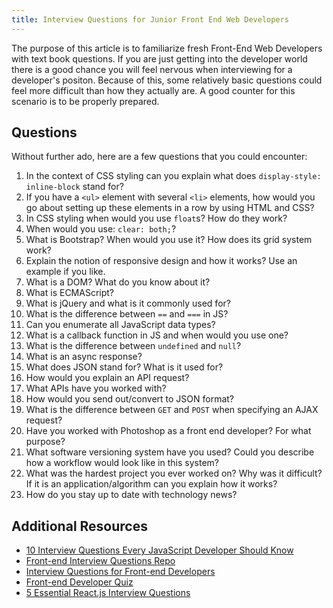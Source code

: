 ```yaml
---
title: Interview Questions for Junior Front End Web Developers
---
```

The purpose of this article is to familiarize fresh Front-End Web Developers with text book questions. If you are just getting into the developer world there is a good chance you will feel nervous when interviewing for a developer's positon. Because of this, some relatively basic questions could feel more difficult than how they actually are. A good counter for this scenario is to be properly prepared.

## Questions

Without further ado, here are a few questions that you could encounter:

1.  In the context of CSS styling can you explain what does `display-style: inline-block` stand for?
2.  If you have a `<ul>` element with several `<li>` elements, how would you go about setting up these elements in a row by using HTML and CSS?
3.  In CSS styling when would you use `float`s? How do they work?
4.  When would you use: `clear: both;`?
5.  What is Bootstrap? When would you use it? How does its grid system work?
6.  Explain the notion of responsive design and how it works? Use an example if you like.
7.  What is a DOM? What do you know about it?
8.  What is ECMAScript?
9.  What is jQuery and what is it commonly used for?
10.  What is the difference between `==` and `===` in JS?
11.  Can you enumerate all JavaScript data types?
12.  What is a callback function in JS and when would you use one?
13.  What is the difference between `undefined` and `null`?
14.  What is an async response?
15.  What does JSON stand for? What is it used for?
16.  How would you explain an API request?
17.  What APIs have you worked with?
18.  How would you send out/convert to JSON format?
19.  What is the difference between `GET` and `POST` when specifying an AJAX request?
20.  Have you worked with Photoshop as a front end developer? For what purpose?
21.  What software versioning system have you used? Could you describe how a workflow would look like in this system?
22.  What was the hardest project you ever worked on? Why was it difficult? If it is an application/algorithm can you explain how it works?
23.  How do you stay up to date with technology news?

## Additional Resources

* <a href='https://medium.com/javascript-scene/10-interview-questions-every-javascript-developer-should-know-6fa6bdf5ad95' target='_blank' rel='nofollow'>10 Interview Questions Every JavaScript Developer Should Know</a>
* <a href='https://github.com/h5bp/Front-end-Developer-Interview-Questions' target='_blank' rel='nofollow'>Front-end Interview Questions Repo</a>
* <a href='http://thatjsdude.com/interview/index.html' target='_blank' rel='nofollow'>Interview Questions for Front-end Developers</a>
* <a href='http://davidshariff.com/quiz/' target='_blank' rel='nofollow'>Front-end Developer Quiz</a>
* <a href='https://www.codementor.io/blog/5-essential-reactjs-interview-questions-du1084ym1' target='_blank' rel='nofollow'>5 Essential React.js Interview Questions</a>
